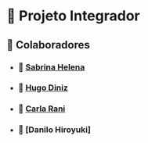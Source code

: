 # 📌 Projeto Integrador


## 👥 Colaboradores
- ### 🔗 [Sabrina Helena](https://gist.github.com/sabrinahelena)
- ### 🔗 [Hugo Diniz](https://github.com/Hugogdiniz)
- ### 🔗 [Carla Rani](https://github.com/carlarani)
- ### 🔗 [Danilo Hiroyuki]
